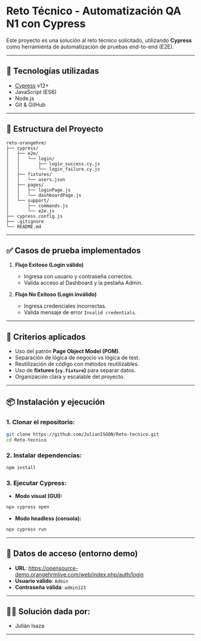 
# Reto Técnico - Automatización QA N1 con Cypress

Este proyecto es una solución al reto técnico solicitado, utilizando **Cypress** como herramienta de automatización de pruebas end-to-end (E2E).

---

## 🚀 Tecnologías utilizadas

- [Cypress](https://www.cypress.io/) v12+
- JavaScript (ES6)
- Node.js
- Git & GitHub

---

## 📂 Estructura del Proyecto

```
reto-orangehrm/
├── cypress/
│   ├── e2e/
│   │   └── login/
│   │       ├── login_success.cy.js
│   │       └── login_failure.cy.js
│   ├── fixtures/
│   │   └── users.json
│   ├── pages/
│   │   ├── loginPage.js
│   │   └── dashboardPage.js
│   └── support/
│       ├── commands.js
│       └── e2e.js
├── cypress.config.js
├── .gitignore
└── README.md
```

---

## ✅ Casos de prueba implementados

1. **Flujo Exitoso (Login válido)**
   - Ingresa con usuario y contraseña correctos.
   - Valida acceso al Dashboard y la pestaña Admin.

2. **Flujo No Exitoso (Login inválido)**
   - Ingresa credenciales incorrectas.
   - Valida mensaje de error `Invalid credentials`.

---

## 🧠 Criterios aplicados

- Uso del patrón **Page Object Model (POM)**.
- Separación de lógica de negocio vs lógica de test.
- Reutilización de código con métodos reutilizables.
- Uso de **fixtures (`cy.fixture`)** para separar datos.
- Organización clara y escalable del proyecto.

---

## 📦 Instalación y ejecución

### 1. Clonar el repositorio:
```bash
git clone https://github.com/JulianISGON/Reto-tecnico.git
cd Reto-tecnico
```

### 2. Instalar dependencias:
```bash
npm install
```

### 3. Ejecutar Cypress:
- **Modo visual (GUI):**
```bash
npx cypress open
```
- **Modo headless (consola):**
```bash
npx cypress run
```

---

## 📁 Datos de acceso (entorno demo)

- **URL**: https://opensource-demo.orangehrmlive.com/web/index.php/auth/login
- **Usuario válido**: `Admin`
- **Contraseña válida**: `admin123`

---

## 👨‍💻 Solución dada por:

- Julián Isaza  
---

